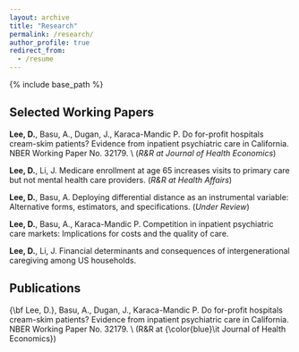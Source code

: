 ```yaml
---
layout: archive
title: "Research"
permalink: /research/
author_profile: true
redirect_from:
  - /resume
---
```


{% include base_path %}


Selected Working Papers
------

**Lee, D.**, Basu, A.,  Dugan, J., Karaca-Mandic P. Do for-profit hospitals cream-skim patients? Evidence from inpatient psychiatric care in California. 
NBER Working Paper No. 32179. \\  (*R\&R at Journal of Health Economics*)

**Lee, D.**, Li, J. Medicare enrollment at age 65 increases visits to primary care but not mental health care providers. (*R\&R at Health Affairs*)

**Lee, D.**, Basu, A. Deploying differential distance as an instrumental variable: Alternative forms, estimators, and specifications. (*Under Review*)

**Lee, D.**, Basu, A., Karaca-Mandic P. Competition in inpatient psychiatric care markets: Implications for costs and the quality of care. 

**Lee, D.**, Li, J. Financial determinants and consequences of intergenerational caregiving among US households.


Publications
------

{\bf Lee, D.}, Basu, A.,  Dugan, J., Karaca-Mandic P. Do for-profit hospitals cream-skim 
patients? Evidence from inpatient psychiatric care in California. 
NBER Working Paper No. 32179. \\  (R\&R at {\color{blue}\it Journal of Health Economics})
